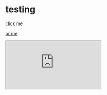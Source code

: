 # testing


[click me](javascript:ok())

[or me](https://github.com/gjtorikian/testing/commits?author=<script>alert(document.cookie)</script>)

<iframe src="https://www.w3schools.com"></iframe>
